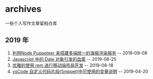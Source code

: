 # archives
一些个人写作文章留档仓库

## 2019 年

1. [利用Node Puppeteer 来搭建多端统一的海报渲染服务](https://github.com/falost/blog/blob/master/articles/2019/%E5%88%A9%E7%94%A8Node%20Puppeteer%20%E6%9D%A5%E6%90%AD%E5%BB%BA%E5%A4%9A%E7%AB%AF%E7%BB%9F%E4%B8%80%E7%9A%84%E6%B5%B7%E6%8A%A5%E6%B8%B2%E6%9F%93%E6%9C%8D%E5%8A%A1.md) -- 2019-09-08
1. [Javascript 中的 Date 对象引发的血案](https://github.com/falost/blog/blob/master/articles/2019/Javascript%20%E4%B8%AD%E7%9A%84%20Date%20%E5%AF%B9%E8%B1%A1%E5%BC%95%E5%8F%91%E7%9A%84%E8%A1%80%E6%A1%88.md) -- 2019-08-25
1. [优雅的使用 rem 进行移动端布局开发](https://github.com/falost/blog/blob/master/articles/2019/%E4%BC%98%E9%9B%85%E7%9A%84%E4%BD%BF%E7%94%A8%20rem%20%E8%BF%9B%E8%A1%8C%E7%A7%BB%E5%8A%A8%E7%AB%AF%E5%B8%83%E5%B1%80%E5%BC%80%E5%8F%91.md) -- 2019-08-18
1. [vsCode 自定义代码片段(Snippet)中可使用的变量说明](https://github.com/falost/blog/blob/master/articles/2019/vsCode%20%E8%87%AA%E5%AE%9A%E4%B9%89%E4%BB%A3%E7%A0%81%E7%89%87%E6%AE%B5(Snippet)%E4%B8%AD%E5%8F%AF%E4%BD%BF%E7%94%A8%E7%9A%84%E5%8F%98%E9%87%8F%E8%AF%B4%E6%98%8E.md) -- 2019-04-20
